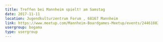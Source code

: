 ```yaml
---
title: Treffen bei Mannheim spielt! am Samstag
date: 2017-11-11
location: Jugendkulturzentrum Forum , 68167 Mannheim
link: https://www.meetup.com/Mannheim-Boardgames-Meetup/events/244618826/
usergroup: bogama
type: usergroup
---
```

